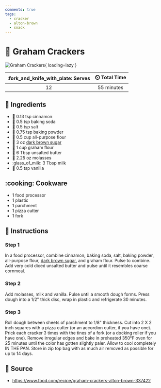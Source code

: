 ```yaml
---
comments: true
tags:
  - cracker
  - alton-brown
  - snack
---
```

# :cookie: Graham Crackers

![Graham Crackers](../assets/images/graham-crackers.jpg){ loading=lazy }

| :fork_and_knife_with_plate: Serves | :timer_clock: Total Time |
|:----------------------------------:|:-----------------------: |
| 12 | 55 minutes |

## :salt: Ingredients

- :custard: 0.13 tsp cinnamon
- :cup_with_straw: 0.5 tsp baking soda
- :salt: 0.5 tsp salt
- :dash: 0.75 tsp baking powder
- :ear_of_rice: 0.5 cup all-purpose flour
- :maple_leaf: 3 oz [dark brown sugar][1]
- :ear_of_rice: 1 cup graham flour
- :butter: 6 Tbsp unsalted butter
- :maple_leaf: 2.25 oz molasses
- :glass_of_milk: 3 Tbsp milk
- :icecream: 0.5 tsp vanilla

## :cooking: Cookware

- 1 food processor
- 1 plastic
- 1 parchment
- 1 pizza cutter
- 1 fork

## :pencil: Instructions

### Step 1

In a food processor, combine cinnamon, baking soda, salt, baking powder, all-purpose flour, [dark brown sugar][1], and
graham flour. Pulse to combine. Add very cold diced unsalted butter and pulse until it resembles coarse cornmeal.

### Step 2

Add molasses, milk and vanilla. Pulse until a smooth dough forms. Press dough into a 1/2" thick disc, wrap in plastic
and refrigerate 30 minutes.

### Step 3

Roll dough between sheets of parchment to 1/8" thickness. Cut into 2 X 2 inch squares with a pizza cutter (or an
accordion cutter, if you have one). Prick each cracker 3 times with the tines of a fork (or a docking roller if you have
one). Remove irregular edges and bake in preheated 350°F oven for 25 minutes until the color has gotten slightly paler.
Allow to cool completely IN THE PAN. Store in zip top bag with as much air removed as possible for up to 14 days.

## :link: Source

- <https://www.food.com/recipe/graham-crackers-alton-brown-337422>

[1]: <./brown-sugar.md>

